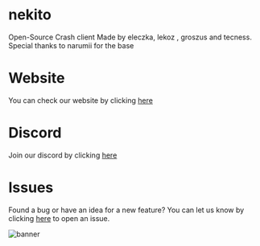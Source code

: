# nekito
Open-Source Crash client Made by eleczka, lekoz , groszus and tecness.
Special thanks to narumii for the base


# Website
You can check our website by clicking [here](https://astal.store)



# Discord
Join our discord by clicking [here](https://discord.gg/34BZs4ZPB6)


# Issues
Found a bug or have an idea for a new feature? You can let us know by clicking [here](https://github.com/intexpression/nekito/issues) to open an issue.

<img src="https://raw.githubusercontent.com/intexpression/intexpression/master/resources/banner.png" alt="banner">

